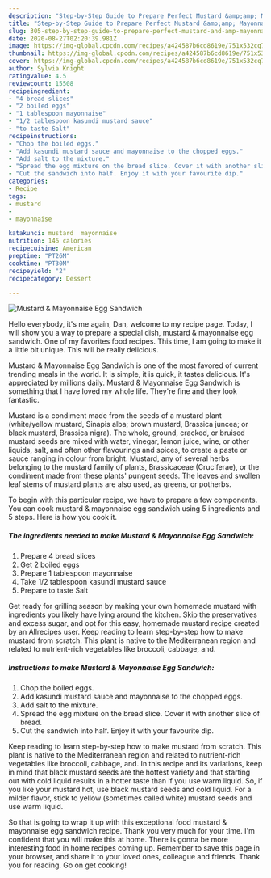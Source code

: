 ```yaml
---
description: "Step-by-Step Guide to Prepare Perfect Mustard &amp;amp; Mayonnaise Egg Sandwich"
title: "Step-by-Step Guide to Prepare Perfect Mustard &amp;amp; Mayonnaise Egg Sandwich"
slug: 305-step-by-step-guide-to-prepare-perfect-mustard-and-amp-mayonnaise-egg-sandwich
date: 2020-08-27T02:20:39.981Z
image: https://img-global.cpcdn.com/recipes/a424587b6cd8619e/751x532cq70/mustard-mayonnaise-egg-sandwich-recipe-main-photo.jpg
thumbnail: https://img-global.cpcdn.com/recipes/a424587b6cd8619e/751x532cq70/mustard-mayonnaise-egg-sandwich-recipe-main-photo.jpg
cover: https://img-global.cpcdn.com/recipes/a424587b6cd8619e/751x532cq70/mustard-mayonnaise-egg-sandwich-recipe-main-photo.jpg
author: Sylvia Knight
ratingvalue: 4.5
reviewcount: 15508
recipeingredient:
- "4 bread slices"
- "2 boiled eggs"
- "1 tablespoon mayonnaise"
- "1/2 tablespoon kasundi mustard sauce"
- "to taste Salt"
recipeinstructions:
- "Chop the boiled eggs."
- "Add kasundi mustard sauce and mayonnaise to the chopped eggs."
- "Add salt to the mixture."
- "Spread the egg mixture on the bread slice. Cover it with another slice of bread."
- "Cut the sandwich into half. Enjoy it with your favourite dip."
categories:
- Recipe
tags:
- mustard
- 
- mayonnaise

katakunci: mustard  mayonnaise 
nutrition: 146 calories
recipecuisine: American
preptime: "PT26M"
cooktime: "PT30M"
recipeyield: "2"
recipecategory: Dessert

---
```



![Mustard &amp; Mayonnaise Egg Sandwich](https://img-global.cpcdn.com/recipes/a424587b6cd8619e/751x532cq70/mustard-mayonnaise-egg-sandwich-recipe-main-photo.jpg)

Hello everybody, it's me again, Dan, welcome to my recipe page. Today, I will show you a way to prepare a special dish, mustard &amp; mayonnaise egg sandwich. One of my favorites food recipes. This time, I am going to make it a little bit unique. This will be really delicious.

Mustard &amp; Mayonnaise Egg Sandwich is one of the most favored of current trending meals in the world. It is simple, it is quick, it tastes delicious. It's appreciated by millions daily. Mustard &amp; Mayonnaise Egg Sandwich is something that I have loved my whole life. They're fine and they look fantastic.

Mustard is a condiment made from the seeds of a mustard plant (white/yellow mustard, Sinapis alba; brown mustard, Brassica juncea; or black mustard, Brassica nigra). The whole, ground, cracked, or bruised mustard seeds are mixed with water, vinegar, lemon juice, wine, or other liquids, salt, and often other flavourings and spices, to create a paste or sauce ranging in colour from bright. Mustard, any of several herbs belonging to the mustard family of plants, Brassicaceae (Cruciferae), or the condiment made from these plants&#39; pungent seeds. The leaves and swollen leaf stems of mustard plants are also used, as greens, or potherbs.


To begin with this particular recipe, we have to prepare a few components. You can cook mustard &amp; mayonnaise egg sandwich using 5 ingredients and 5 steps. Here is how you cook it.

<!--inarticleads1-->

##### The ingredients needed to make Mustard &amp; Mayonnaise Egg Sandwich:

1. Prepare 4 bread slices
1. Get 2 boiled eggs
1. Prepare 1 tablespoon mayonnaise
1. Take 1/2 tablespoon kasundi mustard sauce
1. Prepare to taste Salt


Get ready for grilling season by making your own homemade mustard with ingredients you likely have lying around the kitchen. Skip the preservatives and excess sugar, and opt for this easy, homemade mustard recipe created by an Allrecipes user. Keep reading to learn step-by-step how to make mustard from scratch. This plant is native to the Mediterranean region and related to nutrient-rich vegetables like broccoli, cabbage, and. 

<!--inarticleads2-->

##### Instructions to make Mustard &amp; Mayonnaise Egg Sandwich:

1. Chop the boiled eggs.
1. Add kasundi mustard sauce and mayonnaise to the chopped eggs.
1. Add salt to the mixture.
1. Spread the egg mixture on the bread slice. Cover it with another slice of bread.
1. Cut the sandwich into half. Enjoy it with your favourite dip.


Keep reading to learn step-by-step how to make mustard from scratch. This plant is native to the Mediterranean region and related to nutrient-rich vegetables like broccoli, cabbage, and. In this recipe and its variations, keep in mind that black mustard seeds are the hottest variety and that starting out with cold liquid results in a hotter taste than if you use warm liquid. So, if you like your mustard hot, use black mustard seeds and cold liquid. For a milder flavor, stick to yellow (sometimes called white) mustard seeds and use warm liquid. 

So that is going to wrap it up with this exceptional food mustard &amp; mayonnaise egg sandwich recipe. Thank you very much for your time. I'm confident that you will make this at home. There is gonna be more interesting food in home recipes coming up. Remember to save this page in your browser, and share it to your loved ones, colleague and friends. Thank you for reading. Go on get cooking!
